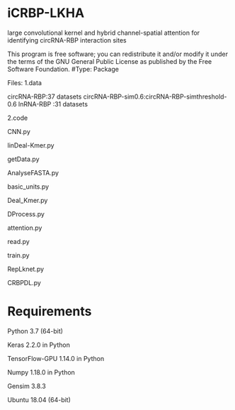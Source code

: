 # iCRBP-LKHA
large convolutional kernel and hybrid channel-spatial attention for identifying circRNA-RBP interaction sites

This program is free software; you can redistribute it and/or modify it under the terms of the GNU General Public License as published by the Free Software Foundation.
#Type: Package

Files: 1.data

circRNA-RBP:37 datasets
circRNA-RBP-sim0.6:circRNA-RBP-simthreshold-0.6
lnRNA-RBP :31 datasets

2.code

CNN.py

linDeal-Kmer.py

getData.py

AnalyseFASTA.py

basic_units.py

Deal_Kmer.py

DProcess.py

attention.py

read.py

train.py

RepLknet.py

CRBPDL.py

# Requirements

Python 3.7 (64-bit)

Keras 2.2.0 in Python

TensorFlow-GPU 1.14.0 in Python

Numpy 1.18.0 in Python

Gensim 3.8.3

Ubuntu 18.04 (64-bit)
